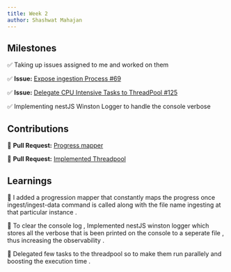 ```yaml
---
title: Week 2
author: Shashwat Mahajan
---
```


## Milestones

✅ Taking up issues assigned to me and worked on them 

✅ **Issue:** [Expose ingestion Process #69](https://github.com/ChakshuGautam/cQube-ingestion/issues/69)

✅ **Issue:** [Delegate CPU Intensive Tasks to ThreadPool #125](https://github.com/ChakshuGautam/cQube-ingestion/issues/125)

✅ Implementing nestJS Winston Logger to handle the console verbose 


## Contributions

🚀 **Pull Request:** [Progress mapper](https://github.com/ChakshuGautam/cQube-ingestion/pull/150)

🚀 **Pull Request:** [Implemented Threadpool ](https://github.com/ChakshuGautam/cQube-ingestion/pull/139)

## Learnings

📝 I added a progression mapper that constantly maps the progress once ingest/ingest-data command is called along with the file name ingesting at that particular instance . 

📝 To clear the console log , Implemented nestJS winston logger which stores all the verbose that is been printed on the console to a seperate file , thus increasing the observability .

📝 Delegated few tasks to the threadpool so to make them run parallely and boosting the execution time . 


